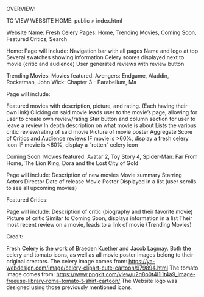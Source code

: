 OVERVIEW:

TO VIEW WEBSITE HOME: public > index.html

Website Name: Fresh Celery 
Pages: Home, Trending Movies, Coming Soon, Featured Critics, Search

Home: 
Page will include:
Navigation bar with all pages
Name and logo at top
Several swatches showing information
Celery scores displayed next to movie (critic and audience)
User generated reviews with review button

Trending Movies: 
Movies featured: Avengers: Endgame, Aladdin, Rocketman, John Wick: Chapter 3 - Parabellum, Ma

Page will include:

Featured movies with description, picture, and rating. (Each having their own link)
Clicking on said movie leads user to the movie’s page, allowing for user to create own review/rating
Star button and column section for user to leave a review
In depth description on what movie is about
Lists the various critic review/rating of said movie
Picture of movie poster
Aggregate Score of Critics and Audience reviews
IF movie is >60%, display a fresh celery icon
IF movie is <60%, display a “rotten” celery icon


Coming Soon:
Movies featured: Avatar 2, Toy Story 4, Spider-Man: Far From Home, The Lion King, Dora and the Lost City of Gold

Page will include:
Description of new movies
Movie summary
Starring Actors
Director
Date of release
Movie Poster
Displayed in a list (user scrolls to see all upcoming movies)

Featured Critics:

Page will include: 
Description of critic (biography and their favorite movie)
Picture of critic
Similar to Coming Soon, displays information in a list
Their most recent review on a movie, leads to a link of movie (Trending Movies)

Credit:

Fresh Celery is the work of Braeden Kuether and Jacob Lagmay. 
Both the celery and tomato icons, as well as all movie poster images belong to their original creators. 
The celery image comes from: https://ya-webdesign.com/image/celery-clipart-cute-cartoon/979894.html
The tomato image comes from: https://www.pngkit.com/view/u2q8o0t4i1i1t4a9_image-freeuse-library-roma-tomato-t-shirt-cartoon/
The Website logo was designed using those previously mentioned icons. 

